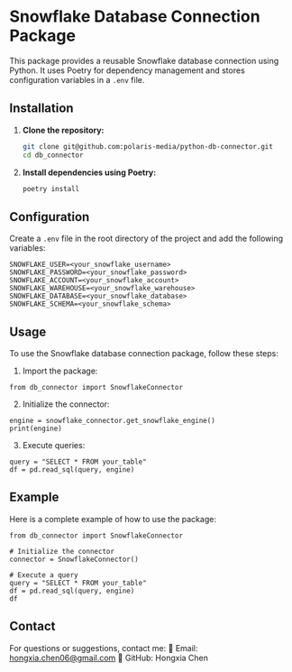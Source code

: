 # Snowflake Database Connection Package

This package provides a reusable Snowflake database connection using Python. It uses Poetry for dependency management and stores configuration variables in a `.env` file.

## Installation

1. **Clone the repository:**

    ```sh
    git clone git@github.com:polaris-media/python-db-connector.git
    cd db_connector
    ```

2. **Install dependencies using Poetry:**

    ```sh
    poetry install
    ```

## Configuration

Create a `.env` file in the root directory of the project and add the following variables:

```
SNOWFLAKE_USER=<your_snowflake_username>
SNOWFLAKE_PASSWORD=<your_snowflake_password>
SNOWFLAKE_ACCOUNT=<your_snowflake_account>
SNOWFLAKE_WAREHOUSE=<your_snowflake_warehouse>
SNOWFLAKE_DATABASE=<your_snowflake_database>
SNOWFLAKE_SCHEMA=<your_snowflake_schema>
```
## Usage
To use the Snowflake database connection package, follow these steps:

1. Import the package:
```
from db_connector import SnowflakeConnector
```
2. Initialize the connector:
```
engine = snowflake_connector.get_snowflake_engine()
print(engine)
```
3. Execute queries:
```
query = "SELECT * FROM your_table"
df = pd.read_sql(query, engine)
```

## Example
Here is a complete example of how to use the package:
```
from db_connector import SnowflakeConnector

# Initialize the connector
connector = SnowflakeConnector()

# Execute a query
query = "SELECT * FROM your_table"
df = pd.read_sql(query, engine)
df
```
## Contact
For questions or suggestions, contact me: 📧 Email: hongxia.chen06@gmail.com
🔗 GitHub: Hongxia Chen

